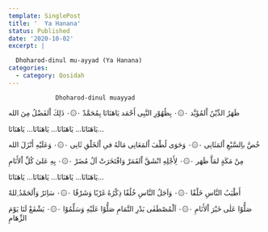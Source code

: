 ```yaml
---
template: SinglePost
title: '  Ya Hanana'
status: Published
date: '2020-10-02'
excerpt: |

  Dhoharod-dinul mu-ayyad (Ya Hanana)
categories:
  - category: Qosidah
---
```

                 Dhoharod-dinul muayyad


ظَهَرُ الدِّيْنُ اْلمُؤَيَّد ۰۞۰ بِظُهُوْرِ النَّبِی أَحْمَد
يَاهَنَانَا بِمُحَمَّدْ ۰۞۰ ذَلِكَ اْلفَضْلُ مِنَ الله

يَاهَنَانَا… يَاهَنَانَا… يَاهَنَانَا… يَاهَنَانَا…

خُصَّ باِلسَّبْعِ اْلمَثَانِی ۰۞۰ وَحَوَی لُطْفَ اْلمَعَانِی
مَالَهُ فیِ اْلخَلْقِ ثَانِی ۰۞۰ وَعَلَيْهِ أَنْزَلَ الله

مِنْ مَکَةٍ لمَاَّ ظَهَر ۰۞۰ لِأَجْلِهِ انْشَقَّ اْلقَمَرْ
وَافْتَخَرَتْ اَلُ مُضَرْ ۰۞۰ بِهِ عَلیٰ کُلِّ اْلأَنَامِ

يَاهَنَانَا… يَاهَنَانَا… يَاهَنَانَا… يَاهَنَانَا…

أَطْيَبُ النَّاسِ خَلْقًا ۰۞۰ وَاَجَلُ النَّاسِ خُلُقًا
ذِکْرُهُ غَرْبًا وَشَرْقًا ۰۞۰ سَاِئرٌ وَاْلحَمْدُ ِللهْ

صَلُّوْا عَلٰی خَيْرَ اْلأَنَامِ ۰۞۰ اَلْمُصْطَفٰی بَدْرِ التَّمَامِ
صَلُّوْا عَلَيْهِ وَسَلِّمُوْا ۰۞۰ يَشْفَعْ لَنَا يَوْمَ الزِّهَامِ
